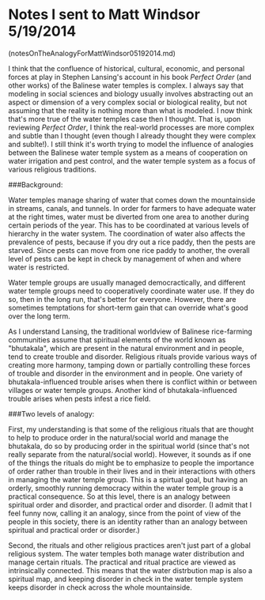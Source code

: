 Notes I sent to Matt Windsor 5/19/2014
====
(notesOnTheAnalogyForMattWindsor05192014.md)

I think that the confluence of historical, cultural, economic, and
personal forces at play in Stephen Lansing's account in his book
_Perfect Order_ (and other works) of the Balinese water temples is
complex.  I always say that modeling in social sciences and biology
usually involves abstracting out an aspect or dimension of a very
complex social or biological reality, but not assuming that the
reality is nothing more than what is modeled.  I now think that's more
true of the water temples case then I thought.  That is, upon
reviewing _Perfect Order_, I think the real-world processes are more
complex and subtle than I thought (even though I already thought they
were complex and sublte!).  I still think it's worth trying to model
the influence of  analogies between the Balinese water temple system as a
means of cooperation on water irrigation and pest control, and the
water temple system as a focus of various religious traditions.

###Background:

Water temples manage sharing of water that comes down the mountainside
in streams, canals, and tunnels.  In order for farmers to have adequate
water at the right times, water must be diverted from one area to
another during certain periods of the year.  This has to be coordinated
at various levels of hierarchy in the water system.  The coordination
of water also affects the prevalence of pests, because if you dry out
a rice paddy, then the pests are starved.  Since pests can move from
one rice paddy to another, the overall level of pests can be kept in
check by management of when and where water is restricted.

Water temple groups are usually managed democractically, and
different water temple groups need to cooperatively coordinate water
use.  If they do so, then in the long run, that's better for everyone.
However, there are sometimes temptations for short-term gain that can
override what's good over the long term.

As I understand Lansing, the traditional worldview of Balinese
rice-farming communities assume that spiritual elements of the world
known as "bhutakala", which are present in the natural environment and
in people, tend to create trouble and disorder.  Religious rituals
provide various ways of creating more harmony, tamping down or partially
controlling these forces of trouble and disorder in the environment and
in people.  One variety of bhutakala-influenced trouble arises when
there is conflict within or between villages or water temple groups.
Another kind of bhutakala-influenced trouble arises when pests infest a
rice field.

###Two levels of analogy:

First, my understanding is that some of the religious rituals that are
thought to help to produce order in the natural/social world and manage
the bhutakala, do so by producing order in the spiritual world (since
that's not really separate from the natural/social world).  However, it
sounds as if one of the things the rituals do might be to emphasize to
people the importance of order rather than trouble in their lives and in
their interactions with others in managing the water temple group.  This
is a spirtual goal, but having an orderly, smoothly running democracy
within the water temple group is a practical consequence.  So at this
level, there is an analogy between spiritual order and disorder, and
practical order and disorder.  (I admit that I feel funny now, calling
it an analogy, since from the point of view of the people in this
society, there is an identity rather than an analogy between spiritual
and practical order or disorder.)

Second, the rituals and other religious practices aren't just part of
a global religious system.  The water temples both manage water
distribution and manage certain rituals.  The practical and ritual
practice are viewed as intrinsically connected.  This means that the
water distrbution map is also a spiritual map, and keeping disorder in
check in the water temple system keeps disorder in check across the
whole mountainside.
